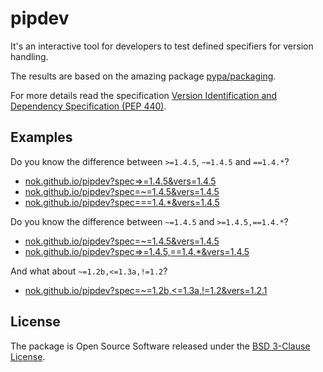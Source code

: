 # pipdev

It's an interactive tool for developers to test defined specifiers for version handling.

The results are based on the amazing package [pypa/packaging](https://github.com/pypa/packaging).

For more details read the specification [Version Identification and Dependency Specification (PEP 440)](https://peps.python.org/pep-0440/).

## Examples

Do you know the difference between `>=1.4.5`, `~=1.4.5` and `==1.4.*`?

- [nok.github.io/pipdev?spec=>=1.4.5&vers=1.4.5](https://nok.github.io/pipdev?spec=>=1.4.5&vers=1.4.5)
- [nok.github.io/pipdev?spec=~=1.4.5&vers=1.4.5](https://nok.github.io/pipdev?spec=~=1.4.5&vers=1.4.5)
- [nok.github.io/pipdev?spec===1.4.*&vers=1.4.5](https://nok.github.io/pipdev?spec=~=1.4.*&vers=1.4.5)

Do you know the difference between `~=1.4.5` and `>=1.4.5,==1.4.*`?

- [nok.github.io/pipdev?spec=~=1.4.5&vers=1.4.5](https://nok.github.io/pipdev?spec=~=1.4.5&vers=1.4.5)
- [nok.github.io/pipdev?spec=>=1.4.5,==1.4.*&vers=1.4.5](https://nok.github.io/pipdev?spec=>=1.4.5,==1.4.*&vers=1.4.5)

And what about `~=1.2b,<=1.3a,!=1.2`?

- [nok.github.io/pipdev?spec=~=1.2b,<=1.3a,!=1.2&vers=1.2.1](https://nok.github.io/pipdev?spec=~=1.2b,<=1.3a,!=1.2&vers=1.2.1)


## License

The package is Open Source Software released under the [BSD 3-Clause License](LICENSE).
